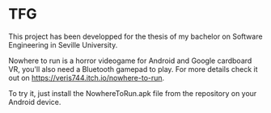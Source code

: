 # TFG

This project has been developped for the thesis of my bachelor on Software Engineering in Seville University.

Nowhere to run is a horror videogame for Android and Google cardboard VR, you'll also need a Bluetooth gamepad to play.
For more details check it out on https://veris744.itch.io/nowhere-to-run.

To try it, just install the NowhereToRun.apk file from the repository on your Android device.


